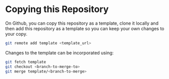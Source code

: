 # Copying this Repository

On Github, you can copy this repository as a template, clone it locally
and then add this repository as a template so you can keep your own changes
to your copy.

```bash
git remote add template <template_url>
```

Changes to the template can be incorporated using:

```bash
git fetch template
git checkout <branch-to-merge-to>
git merge template/<branch-to-merge>
```
